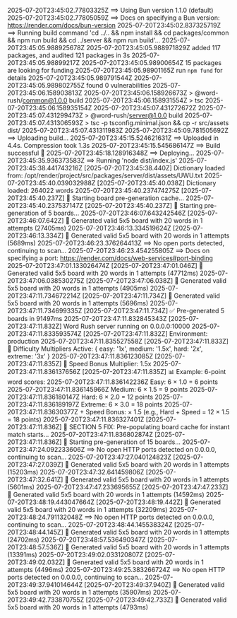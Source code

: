 2025-07-20T23:45:02.77803325Z ==> Using Bun version 1.1.0 (default)
2025-07-20T23:45:02.77805059Z ==> Docs on specifying a Bun version: https://render.com/docs/bun-version
2025-07-20T23:45:02.837325719Z ==> Running build command 'cd ../.. && npm install && cd packages/common && npm run build && cd ../server && npm run build'...
2025-07-20T23:45:05.988925678Z 
2025-07-20T23:45:05.988971829Z added 117 packages, and audited 121 packages in 3s
2025-07-20T23:45:05.98899217Z 
2025-07-20T23:45:05.98900654Z 15 packages are looking for funding
2025-07-20T23:45:05.98901165Z   run `npm fund` for details
2025-07-20T23:45:05.989791544Z 
2025-07-20T23:45:05.989802755Z found 0 vulnerabilities
2025-07-20T23:45:06.158903813Z 
2025-07-20T23:45:06.158926673Z > @word-rush/common@1.0.0 build
2025-07-20T23:45:06.158931554Z > tsc
2025-07-20T23:45:06.158935154Z 
2025-07-20T23:45:07.431272672Z 
2025-07-20T23:45:07.431299473Z > @word-rush/server@1.0.0 build
2025-07-20T23:45:07.431306593Z > tsc -p tsconfig.minimal.json && cp -r src/assets dist/
2025-07-20T23:45:07.431311983Z 
2025-07-20T23:45:09.781505692Z ==> Uploading build...
2025-07-20T23:45:15.524621631Z ==> Uploaded in 4.4s. Compression took 1.3s
2025-07-20T23:45:15.545686147Z ==> Build successful 🎉
2025-07-20T23:45:18.128916348Z ==> Deploying...
2025-07-20T23:45:35.936373583Z ==> Running 'node dist/index.js'
2025-07-20T23:45:38.441743216Z [2025-07-20T23:45:38.440Z] Dictionary loaded from: /opt/render/project/src/packages/server/dist/assets/UWU.txt
2025-07-20T23:45:40.039032988Z [2025-07-20T23:45:40.038Z] Dictionary loaded: 264022 words
2025-07-20T23:45:40.237474275Z [2025-07-20T23:45:40.237Z] 🎲 Starting board pre-generation cache...
2025-07-20T23:45:40.237537147Z [2025-07-20T23:45:40.237Z] 🎲 Starting pre-generation of 5 boards...
2025-07-20T23:46:07.643242546Z [2025-07-20T23:46:07.642Z] 🎯 Generated valid 5x5 board with 20 words in 1 attempts (27405ms)
2025-07-20T23:46:13.334519624Z [2025-07-20T23:46:13.334Z] 🎯 Generated valid 5x5 board with 20 words in 1 attempts (5689ms)
2025-07-20T23:46:23.376264413Z ==> No open ports detected, continuing to scan...
2025-07-20T23:46:23.454255805Z ==> Docs on specifying a port: https://render.com/docs/web-services#port-binding
2025-07-20T23:47:01.133026474Z [2025-07-20T23:47:01.046Z] 🎯 Generated valid 5x5 board with 20 words in 1 attempts (47712ms)
2025-07-20T23:47:06.038530275Z [2025-07-20T23:47:06.038Z] 🎯 Generated valid 5x5 board with 20 words in 1 attempts (4905ms)
2025-07-20T23:47:11.734672214Z [2025-07-20T23:47:11.734Z] 🎯 Generated valid 5x5 board with 20 words in 1 attempts (5696ms)
2025-07-20T23:47:11.734699335Z [2025-07-20T23:47:11.734Z] ✅ Pre-generated 5 boards in 91497ms
2025-07-20T23:47:11.832845343Z [2025-07-20T23:47:11.832Z] Word Rush server running on 0.0.0.0:10000
2025-07-20T23:47:11.833593574Z [2025-07-20T23:47:11.832Z] Environment: production
2025-07-20T23:47:11.835527558Z [2025-07-20T23:47:11.833Z] 🎯 Difficulty Multipliers Active: { easy: '1x', medium: '1.5x', hard: '2x', extreme: '3x' }
2025-07-20T23:47:11.836123085Z [2025-07-20T23:47:11.835Z] 🚀 Speed Bonus Multiplier: 1.5x
2025-07-20T23:47:11.836137656Z [2025-07-20T23:47:11.835Z] 📊 Example: 6-point word scores:
2025-07-20T23:47:11.836142236Z    Easy: 6 × 1.0 = 6 points
2025-07-20T23:47:11.836145966Z    Medium: 6 × 1.5 = 9 points
2025-07-20T23:47:11.836180147Z    Hard: 6 × 2.0 = 12 points
2025-07-20T23:47:11.836189197Z    Extreme: 6 × 3.0 = 18 points
2025-07-20T23:47:11.83630377Z    + Speed Bonus: × 1.5 (e.g., Hard + Speed = 12 × 1.5 = 18 points)
2025-07-20T23:47:11.836327401Z [2025-07-20T23:47:11.836Z] 🔧 SECTION 5 FIX: Pre-populating board cache for instant match starts...
2025-07-20T23:47:11.836802874Z [2025-07-20T23:47:11.836Z] 🎲 Starting pre-generation of 15 boards...
2025-07-20T23:47:24.092233606Z ==> No open HTTP ports detected on 0.0.0.0, continuing to scan...
2025-07-20T23:47:27.040124823Z [2025-07-20T23:47:27.039Z] 🎯 Generated valid 5x5 board with 20 words in 1 attempts (15203ms)
2025-07-20T23:47:32.641459806Z [2025-07-20T23:47:32.641Z] 🎯 Generated valid 5x5 board with 20 words in 1 attempts (5601ms)
2025-07-20T23:47:47.233695655Z [2025-07-20T23:47:47.233Z] 🎯 Generated valid 5x5 board with 20 words in 1 attempts (14592ms)
2025-07-20T23:48:19.443047664Z [2025-07-20T23:48:19.442Z] 🎯 Generated valid 5x5 board with 20 words in 1 attempts (32209ms)
2025-07-20T23:48:24.791132048Z ==> No open HTTP ports detected on 0.0.0.0, continuing to scan...
2025-07-20T23:48:44.145538324Z [2025-07-20T23:48:44.145Z] 🎯 Generated valid 5x5 board with 20 words in 1 attempts (24702ms)
2025-07-20T23:48:57.536490347Z [2025-07-20T23:48:57.536Z] 🎯 Generated valid 5x5 board with 20 words in 1 attempts (13391ms)
2025-07-20T23:49:02.033120807Z [2025-07-20T23:49:02.032Z] 🎯 Generated valid 5x5 board with 20 words in 1 attempts (4496ms)
2025-07-20T23:49:25.383266724Z ==> No open HTTP ports detected on 0.0.0.0, continuing to scan...
2025-07-20T23:49:37.941014644Z [2025-07-20T23:49:37.940Z] 🎯 Generated valid 5x5 board with 20 words in 1 attempts (35907ms)
2025-07-20T23:49:42.733870755Z [2025-07-20T23:49:42.733Z] 🎯 Generated valid 5x5 board with 20 words in 1 attempts (4793ms)